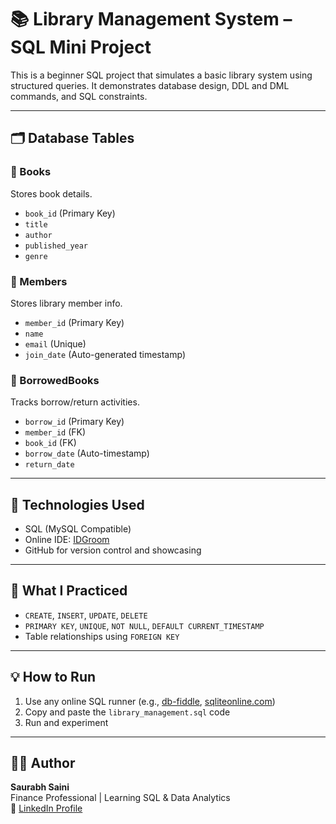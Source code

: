 # 📚 Library Management System – SQL Mini Project

This is a beginner SQL project that simulates a basic library system using structured queries. It demonstrates database design, DDL and DML commands, and SQL constraints.

---

## 🗂️ Database Tables

### 📘 Books
Stores book details.
- `book_id` (Primary Key)
- `title`
- `author`
- `published_year`
- `genre`

### 👤 Members
Stores library member info.
- `member_id` (Primary Key)
- `name`
- `email` (Unique)
- `join_date` (Auto-generated timestamp)

### 🔁 BorrowedBooks
Tracks borrow/return activities.
- `borrow_id` (Primary Key)
- `member_id` (FK)
- `book_id` (FK)
- `borrow_date` (Auto-timestamp)
- `return_date`

---

## 🔧 Technologies Used
- SQL (MySQL Compatible)
- Online IDE: [IDGroom](https://idgroom.com/)  
- GitHub for version control and showcasing

---

## 🧪 What I Practiced
- `CREATE`, `INSERT`, `UPDATE`, `DELETE`
- `PRIMARY KEY`, `UNIQUE`, `NOT NULL`, `DEFAULT CURRENT_TIMESTAMP`
- Table relationships using `FOREIGN KEY`

---

## 💡 How to Run
1. Use any online SQL runner (e.g., [db-fiddle](https://www.db-fiddle.com/), [sqliteonline.com](https://sqliteonline.com))
2. Copy and paste the `library_management.sql` code
3. Run and experiment

---

## 🧑‍💻 Author
**Saurabh Saini**  
Finance Professional | Learning SQL & Data Analytics  
🔗 [LinkedIn Profile]([https://www.linkedin.com/in/saurabhsaini/](https://www.linkedin.com/in/saurabh-saini-4505b2b8/))
